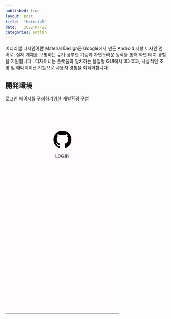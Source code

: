 ```yaml
---
published: true
layout: post
title:  "Material"
date:   2022-07-22
categories: Kotlin
---
```


머티리얼 디자인이란
Material Design은 Google에서 만든 Android 지향 디자인 언어로, 실제 개체를 모방하는 큐가 풍부한 기능과 자연스러운 동작을 통해 화면 터치 경험을 지원합니다 . 디자이너는 플랫폼과 일치하는 몰입형 GUI에서 3D 효과, 사실적인 조명 및 애니메이션 기능으로 사용자 경험을 최적화합니다.



## 開発環境

로그인 페이지를 구성하기위한 개발환경 구성

<br>
<center>
<img src = "/assets/images/MaterialDevelop.png" style ="float: left ; margin-right: 20px ;">
<script src="https://gist.github.com/JKH-Programmer/09fb01418ea3c4208ac3e3a6f8762d16.js" 
style="width:100px; height:100%px">
</script>
</center>








